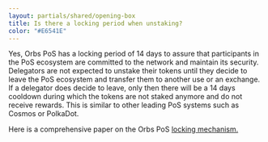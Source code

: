 ```yaml
---
layout: partials/shared/opening-box
title: Is there a locking period when unstaking?
color: "#E6541E"
---
```


Yes, Orbs PoS has a locking period of 14 days to assure that participants in the PoS ecosystem are committed to the network and maintain its security. Delegators are not expected to unstake their tokens until they decide to leave the PoS ecosystem and transfer them to another use or an exchange. If a delegator does decide to leave, only then there will be a 14 days cooldown during which the tokens are not staked anymore and do not receive rewards. This is similar to other leading PoS systems such as Cosmos or PolkaDot.

Here is a comprehensive paper on the Orbs PoS [locking mechanism.](https://www.orbs.com/introducing-locking-when-staking-orbs/)
